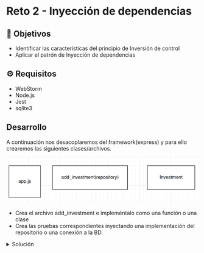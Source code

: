 # Reto 2 - Inyección de dependencias

## :dart: Objetivos

- Identificar las características del principio de Inversión de control
- Aplicar el patrón de Inyección de dependencias

## ⚙ Requisitos

- WebStorm
- Node.js
- Jest
- sqlite3

## Desarrollo

A continuación nos desacoplaremos del framework(express) y para ello crearemos las siguientes clases/archivos.

![img.png](img.png)

- Crea el archivo add_investment e impleméntalo como una función o una clase
- Crea las pruebas correspondientes inyectando una implementación del repositorio o una conexión a la BD.

<details>
  <summary>Solución</summary>

1. La función `add_investment` recibe como parámetro una instancia de nuestro repositorio, lo que nos permite poder
   inyectar esta dependencia
2. En nuestras pruebas podemos inyectar un mock, stub o una implementación real (con conexión a la base de datos) de nuestro repositorio. 

`add_investment.js`

```javascript

import Investment from "./investment-be/entities/Investment";

const AddInvestmentRequest = function (name, description, interest, startingAmount, durationDays, startDate) {
    this.name = name;
    this.description = description;
    this.interest = interest;
    this.startingAmount = startingAmount;
    this.durationDays = durationDays;
    this.startDate = startDate;
}

const add_investment = (addInvestmentRequest, repository) => {
    return Investment.addInvestment(addInvestmentRequest.name, addInvestmentRequest.description, repository)
}

```

</details>
